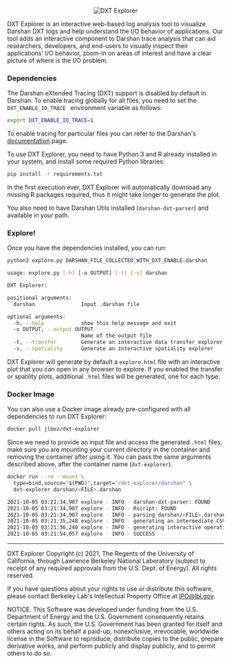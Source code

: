 <p align="center">
  <img src="https://github.com/hpc-io/dxt-explorer/raw/main/dxt-explorer.png" alt="DXT Explorer"/>
</p>

DXT Explorer is an interactive web-based log analysis tool to visualize Darshan DXT logs and help understand the I/O behavior of applications. Our tool adds an interactive component to Darshan trace analysis that can aid researchers, developers, and end-users to visually inspect their applications' I/O behavior, zoom-in on areas of interest and have a clear picture of where is the I/O problem. 

### Dependencies

The Darshan eXtended Tracing (DXT) support is disabled by default in Darshan. To enable tracing globally for all files, you need to set the `DXT_ENABLE_IO_TRACE ` environment variable as follows:

```bash
export DXT_ENABLE_IO_TRACE=1
```

To enable tracing for particular files you can refer to the Darshan's [documentation](https://www.mcs.anl.gov/research/projects/darshan/docs/darshan-runtime.html#_using_the_darshan_extended_tracing_dxt_module) page.

To use DXT Explorer, you need to have Python 3 and R already installed in your system, and install some required Python libraries:

```bash
pip install -r requirements.txt
```

In the first execution ever, DXT Explorer will automatically download any missing R packages required, thus it might take longer to generate the plot.

You also need to have Darshan Utils installed (`darshan-dxt-parser`) and available in your path.

### Explore!

Once you have the dependencies installed, you can run:

```bash
python3 explore.py DARSHAN_FILE_COLLECTED_WITH_DXT_ENABLE.darshan
```

```bash
usage: explore.py [-h] [-o OUTPUT] [-t] [-s] darshan

DXT Explorer:

positional arguments:
  darshan               Input .darshan file

optional arguments:
  -h, --help            show this help message and exit
  -o OUTPUT, --output OUTPUT
                        Name of the output file
  -t, --transfer        Generate an interactive data transfer explorer
  -s, --spatiality      Generate an interactive spatiality explorer
```

DXT Explorer will generate by default a `explore.html` file with an interactive plot that you can open in any browser to explore. If you enabled the transfer or spatility plots, additional `.html` files will be generated, one for each type.

### Docker Image

You can also use a Docker image already pre-configured with all dependencies to run DXT Explorer:

```bash
docker pull jlbez/dxt-explorer
```

Since we need to provide an input file and access the generated `.html` files, make sure you are mounting your current directory in the container and removing the container after using it. You can pass the same arguments described above, after the container name (`dxt-explorer`).

```bash
docker run --rm --mount \
  type=bind,source="$(PWD)",target="/dxt-explorer/darshan" \
  dxt-explorer darshan/<FILE>.darshan
```

```bash
2021-10-05 03:21:34,907 explore - INFO - darshan-dxt-parser: FOUND
2021-10-05 03:21:34,907 explore - INFO - Rscript: FOUND
2021-10-05 03:21:34,907 explore - INFO - parsing darshan/<FILE>.darshan file
2021-10-05 03:21:35,248 explore - INFO - generating an intermediate CSV file
2021-10-05 03:21:36,240 explore - INFO - generating interactive operation plot
2021-10-05 03:21:54,657 explore - INFO - SUCCESS
```

---

DXT Explorer Copyright (c) 2021, The Regents of the University of California, through Lawrence Berkeley National Laboratory (subject to receipt of any required approvals from the U.S. Dept. of Energy). All rights reserved.

If you have questions about your rights to use or distribute this software, please contact Berkeley Lab's Intellectual Property Office at IPO@lbl.gov.

NOTICE.  This Software was developed under funding from the U.S. Department of Energy and the U.S. Government consequently retains certain rights.  As such, the U.S. Government has been granted for itself and others acting on its behalf a paid-up, nonexclusive, irrevocable, worldwide license in the Software to reproduce, distribute copies to the public, prepare derivative works, and perform publicly and display publicly, and to permit others to do so.
